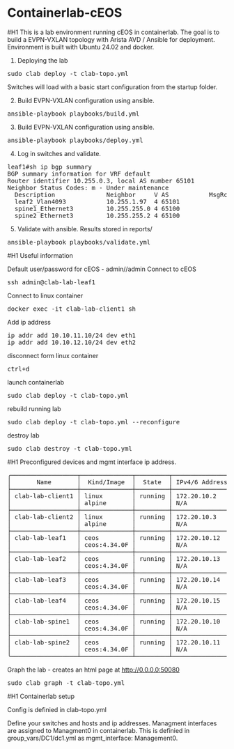 # Containerlab-cEOS

#H1 This is a lab environment running cEOS in containerlab.  The goal is to build a EVPN-VXLAN topology with Arista AVD / Ansible for deployment.  Environment is built with Ubuntu 24.02 and docker.  

1) Deploying the lab
<pre>
sudo clab deploy -t clab-topo.yml
</pre>

Switches will load with a basic start configuration from the startup folder.

2) Build EVPN-VXLAN configuration using ansible.
<pre>
ansible-playbook playbooks/build.yml
</pre>

3) Build EVPN-VXLAN configuration using ansible.
<pre>
ansible-playbook playbooks/deploy.yml
</pre>

4) Log in switches and validate.
<pre>
leaf1#sh ip bgp summary 
BGP summary information for VRF default
Router identifier 10.255.0.3, local AS number 65101
Neighbor Status Codes: m - Under maintenance
  Description              Neighbor     V AS           MsgRcvd   MsgSent  InQ OutQ  Up/Down State   PfxRcd PfxAcc
  leaf2_Vlan4093           10.255.1.97  4 65101             21        21    0    0 00:11:43 Estab   7      7
  spine1_Ethernet3         10.255.255.0 4 65100             21        21    0    0 00:11:46 Estab   4      4
  spine2_Ethernet3         10.255.255.2 4 65100             23        21    0    0 00:11:46 Estab   4      4
</pre>


5) Validate with ansible.  Results stored in reports/
<pre>
ansible-playbook playbooks/validate.yml
</pre>


#H1 Useful information

Default user/password for cEOS - admin//admin
Connect to cEOS
<pre>
ssh admin@clab-lab-leaf1
</pre>

Connect to linux container
<pre>
docker exec -it clab-lab-client1 sh
</pre>

Add ip address
<pre>
ip addr add 10.10.11.10/24 dev eth1
ip addr add 10.10.12.10/24 dev eth2
</pre>

disconnect form linux container
<pre>
ctrl+d
</pre>

launch containerlab
<pre>
sudo clab deploy -t clab-topo.yml
</pre>

rebuild running lab
<pre>
sudo clab deploy -t clab-topo.yml --reconfigure
</pre>

destroy lab
<pre>
sudo clab destroy -t clab-topo.yml
</pre>

#H1 Preconfigured devices and mgmt interface ip address.
<pre>
╭──────────────────┬──────────────┬─────────┬────────────────╮
│       Name       │  Kind/Image  │  State  │ IPv4/6 Address │
├──────────────────┼──────────────┼─────────┼────────────────┤
│ clab-lab-client1 │ linux        │ running │ 172.20.10.2    │
│                  │ alpine       │         │ N/A            │
├──────────────────┼──────────────┼─────────┼────────────────┤
│ clab-lab-client2 │ linux        │ running │ 172.20.10.3    │
│                  │ alpine       │         │ N/A            │
├──────────────────┼──────────────┼─────────┼────────────────┤
│ clab-lab-leaf1   │ ceos         │ running │ 172.20.10.12   │
│                  │ ceos:4.34.0F │         │ N/A            │
├──────────────────┼──────────────┼─────────┼────────────────┤
│ clab-lab-leaf2   │ ceos         │ running │ 172.20.10.13   │
│                  │ ceos:4.34.0F │         │ N/A            │
├──────────────────┼──────────────┼─────────┼────────────────┤
│ clab-lab-leaf3   │ ceos         │ running │ 172.20.10.14   │
│                  │ ceos:4.34.0F │         │ N/A            │
├──────────────────┼──────────────┼─────────┼────────────────┤
│ clab-lab-leaf4   │ ceos         │ running │ 172.20.10.15   │
│                  │ ceos:4.34.0F │         │ N/A            │
├──────────────────┼──────────────┼─────────┼────────────────┤
│ clab-lab-spine1  │ ceos         │ running │ 172.20.10.10   │
│                  │ ceos:4.34.0F │         │ N/A            │
├──────────────────┼──────────────┼─────────┼────────────────┤
│ clab-lab-spine2  │ ceos         │ running │ 172.20.10.11   │
│                  │ ceos:4.34.0F │         │ N/A            │
╰──────────────────┴──────────────┴─────────┴────────────────╯
</pre>

Graph the lab - creates an html page at http://0.0.0.0:50080
<pre>
sudo clab graph -t clab-topo.yml
</pre>

#H1 Containerlab setup

Config is definied in clab-topo.yml

Define your switches and hosts and ip addresses.  Managment interfaces are assigned to Managment0 in containerlab. This is definied in group_vars/DC1/dc1.yml as mgmt_interface: Management0.